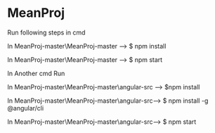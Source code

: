 # MeanProj

Run following steps in cmd

In MeanProj-master\MeanProj-master -->  $ npm install

In MeanProj-master\MeanProj-master --> $ npm start

In Another cmd Run

In  MeanProj-master\MeanProj-master\angular-src --> $npm install

In  MeanProj-master\MeanProj-master\angular-src--> $ npm install -g @angular/cli

In  MeanProj-master\MeanProj-master\angular-src--> $ npm start



